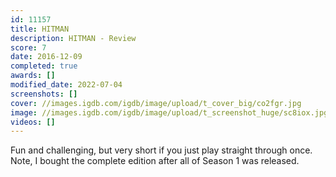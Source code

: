 ```yaml
---
id: 11157
title: HITMAN
description: HITMAN - Review
score: 7
date: 2016-12-09
completed: true
awards: []
modified_date: 2022-07-04
screenshots: []
cover: //images.igdb.com/igdb/image/upload/t_cover_big/co2fgr.jpg
image: //images.igdb.com/igdb/image/upload/t_screenshot_huge/sc8iox.jpg
videos: []
---
```

Fun and challenging, but very short if you just play straight through once. Note, I bought the complete edition after all of Season 1 was released.